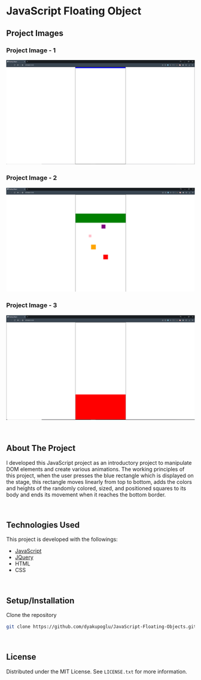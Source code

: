<!-- BODY -->
# JavaScript Floating Object

<!-- PROJECT IMAGES -->
## Project Images

### Project Image - 1
![js_floating_object_1](./Project_Images/js_floating_object_1.PNG)

### Project Image - 2
![js_floating_object_2](./Project_Images/js_floating_object_2.png)

### Project Image - 3
![js_floating_object_3](./Project_Images/js_floating_object_3.PNG)

<br/>

<!-- ABOUT THE PROJECT -->
## About The Project
I developed this JavaScript project as an introductory project to manipulate DOM elements and create various animations. The working principles of this project, when the user presses the blue rectangle which is displayed on the stage, this rectangle moves linearly from top to bottom, adds the colors and heights of the randomly colored, sized, and positioned squares to its body and ends its movement when it reaches the bottom border.

<br/>

<!-- Technologies Used -->
## Technologies Used

This project is developed with the followings:

* [JavaScript](https://www.javascript.com)
* [JQuery](https://jquery.com)
* HTML
* CSS

<br/>

<!-- Setup/Installation -->
## Setup/Installation
 Clone the repository 
   ```sh
   git clone https://github.com/dyakupoglu/JavaScript-Floating-Objects.git
   ```

<br/>

<!-- LICENSE -->
## License

Distributed under the MIT License. See `LICENSE.txt` for more information.
